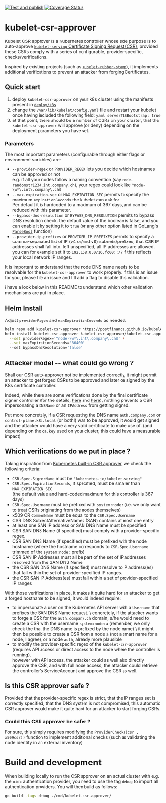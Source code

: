 [![Test and publish](https://github.com/postfinance/kubelet-csr-approver/actions/workflows/publish.yaml/badge.svg)](https://github.com/postfinance/kubelet-csr-approver/actions/workflows/publish.yaml)
[![Coverage Status](https://coveralls.io/repos/github/postfinance/kubelet-csr-approver/badge.svg?branch=main)](https://coveralls.io/github/postfinance/kubelet-csr-approver?branch=main)

# kubelet-csr-approver

Kubelet CSR approver is a Kubernetes controller whose sole purpose is to
auto-approve [`kubelet-serving` Certificate Signing Request
(CSR)](https://kubernetes.io/docs/tasks/administer-cluster/kubeadm/kubeadm-certs/#kubelet-serving-certs),
provided these CSRs comply with a series of configurable, provider-specific,
checks/verifications.

Inspired by existing projects (such as
[`kubelet-rubber-stamp`](https://github.com/kontena/kubelet-rubber-stamp)), it
implements additional verifications to prevent an attacker from forging
Certificates.

## Quick start

1. deploy `kubelet-csr-approver` on your k8s cluster using the manifests
   present in [`deploy/k8s`](deploy/k8s)
2. change the `/var/lib/kubelet/config.yaml` file and restart your kubelet once
   having included the following field: `yaml serverTLSBootstrap: true`
3. at that point, there should be a number of CSRs on your cluster, that the
   `kubelet-csr-approver` will approve (or deny) depending on the deployment
   parameters you have set.

### Parameters

The most important parameters (configurable through either flags or environment
variables) are:

* `--provider-regex` or `PROVIDER_REGEX` lets you decide which hostnames can be
  approved or not\
  e.g. if all your nodes follow a naming convention (say
  `node-randomstr1234.int.company.ch`), your regex could look like
  `^node-\w*\.int\.company\.ch$`
* `--max-expiration-sec` or `MAX_EXPIRATION_SEC` permits to specify the maximum
  `expirationSeconds` the kubelet can ask for.\
  Per default it is hardcoded to a maximum of 367 days, and can be reduced with
  this parameter.
* `--bypass-dns-resolution` or `BYPASS_DNS_RESOLUTION` permits to bypass DNS resolution
  check. the default value of the boolean is false, and you can enable it by
  setting it to `true` (or any other option listed in GoLang's
  [`ParseBool`](https://github.com/golang/go/blob/master/src/strconv/atob.go#L10)
  function)
* `--provider-ip-prefixes`  or `PROVIDER_IP_PREFIXES` permits to specify a
  comma-separated list of IP (v4 or/and v6) subnets/prefixes, that CSR IP
  addresses shall fall into. left unspecified, all IP addresses are allowed. \
  you can for example set it to `192.168.0.0/16,fc00::/7` if this reflects your
  local network IP ranges.

It is important to understand that the node DNS name needs to be
resolvable for the `kubelet-csr-approver` to work properly. If this is an issue
for you, please file an issue and I'll add a flag to disable this validation.

ℹ have a look below in this README to understand which other validation
mechanisms are put in place.

## Helm Install

Adjust `providerRegex` and `maxExpirationSeconds` as needed.

```bash
helm repo add kubelet-csr-approver https://postfinance.github.io/kubelet-csr-approver
helm install kubelet-csr-approver kubelet-csr-approver/kubelet-csr-approver -n kube-system \
  --set providerRegex='^node-\w*\.int\.company\.ch$' \
  --set maxExpirationSeconds='86400'
  --set bypassDnsResolution='false'
```

## Attacker model -- what could go wrong ?

Shall our CSR auto-approver not be implemented correctly, it might permit an
attacker to get forged CSRs to be approved and later on signed by the K8s
certificate controller.

Indeed, while there are some verifications done by the final certificate signer
controller (for the details,
[here](https://github.com/kubernetes/kubernetes/blob/v1.22.2/pkg/controller/certificates/signer/signer.go#L253-L258)
and
[here](https://github.com/kubernetes/kubernetes/blob/v1.22.2/pkg/apis/certificates/helpers.go#L62-L88)),
nothing prevents a CSR impersonating a `DNSName` or an `IPAddress` from getting
signed.

Put more concretely, if a CSR requesting the DNS name `auth.company.com` or
`control-plane.k8s.local` (or both!) was to be approved, it would get signed
and the attacker would have a very valid certificate to make use of. (and
depending on the `ca.key` used on your cluster, this could have a measurable
impact)

## Which verifications do we put in place ?

Taking inspiration from [Kubernetes built-in CSR
approver](https://github.com/kubernetes/kubernetes/blob/v1.22.2/pkg/controller/certificates/approver/sarapprove.go),
we check the following criteria:

* `CSR.Spec.SignerName` must be `"kubernetes.io/kubelet-serving"`
* `CSR.Spec.ExpirationSeconds`, if specified, must be smaller than `MAX_EXPIRATION_SEC`\
  (the default value and hard-coded maximum for this controller is 367 days)
* `CSR.Spec.Username` must be prefixed with `system:node:` (i.e. we only
  want to treat CSRs originating from the nodes themselves)
* x509 CR `CommonName` must be equal to the `CSR.Spec.Username`
* CSR DNS SubjectAlternativeNames (SAN) contains at most one entry
* at least one SAN IP address or SAN DNS Name must be specified
* CSR SAN DNS Name (if specified) must comply with a provider-specific
  regex.
* CSR SAN DNS Name (if specified) must be prefixed with the node hostname
  (where the hostname corresponds to `CSR.Spec.Username` trimmed of the
  `system:node:` prefix)
* CSR SAN IP Addresses must all be part of the set of IP addresses resolved
  from the SAN DNS Name
* the CSR SAN DNS Name (if specified) must resolve to IP address(es) that
  fall within the set of provider-specified IP ranges.
* the CSR SAN IP Address(es) must fall within a set of provider-specified IP
  ranges

With those verifications in place, it makes it quite hard for an attacker to
get a forged hostname to be signed, it would indeed require:

* to impersonate a user on the Kubernetes API server with a `Username` that
  prefixes the SAN DNS Name request. \ concretely, if the attacker wants to
  forge a CSR for the `auth.company.ch` domain, s/he would need to create a CSR
  with the username `system:node:a` (remember, we only check the that the DNS
  name is prefixed by the node name) \ it might then be possible to create a
  CSR from a node `a` (not a smart name for a node, I agree), or a node `auth`,
  already more plausible
* to modify the provider-specific regex of the `kubelet-csr-approver` (requires
  API access or direct access to the node where the controller is running). \
  however with API access, the attacker could as well also directly approve the
  CSR, and with full node access, the attacker could retrieve the controller's
  ServiceAccount and approve the CSR as well.

## Is this CSR approver safe ?

Provided that the provider-specific regex is strict, that the IP ranges set is
correctly specified, that the DNS system is not compromised, this automatic CSR
approver would make it quite hard for an attacker to start forging CSRs.

### Could this CSR approver be safer ?

For sure, this simply requires modifying the `ProviderChecks(csr , x509csr))`
function to implement additional checks (such as validating the node identity
in an external inventory)

# Build and development

When building locally to run the CSR approver on an actual cluster with e.g. the
`oidc` authentication provider, you need to use the tag `debug` to import all
authentication providers. You will then build as follows:

```bash
go build -tags debug ./cmd/kubelet-csr-approver/
```
